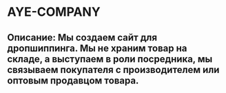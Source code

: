 # AYE-COMPANY
## Описание: Мы создаем сайт для дропшиппинга. Мы не храним товар на складе, а выступаем в роли посредника, мы связываем покупателя с производителем или оптовым продавцом товара. 

